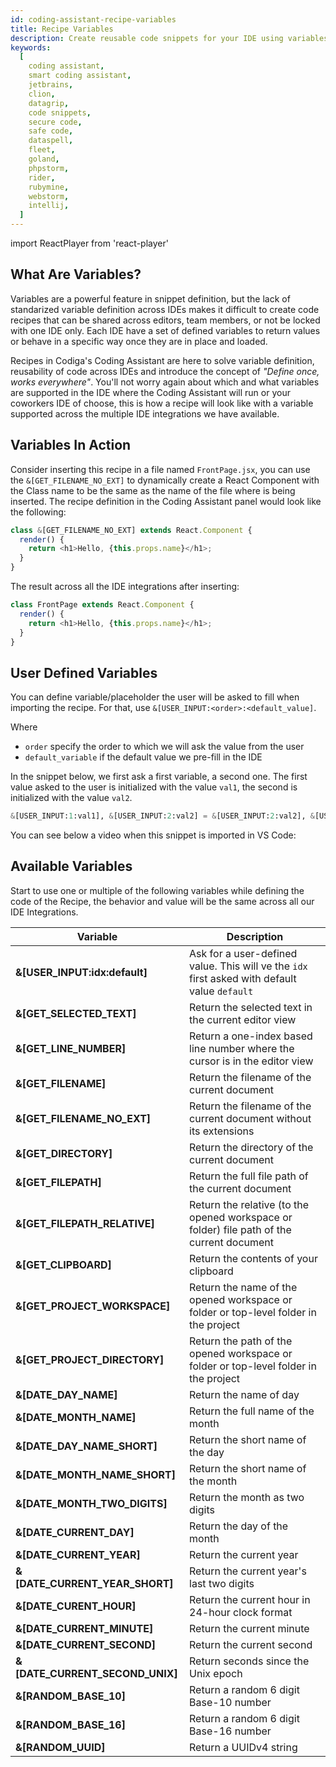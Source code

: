 ```yaml
---
id: coding-assistant-recipe-variables
title: Recipe Variables
description: Create reusable code snippets for your IDE using variables. Inter-operable variable system across all IDEs.
keywords:
  [
    coding assistant,
    smart coding assistant,
    jetbrains,
    clion,
    datagrip,
    code snippets,
    secure code,
    safe code,
    dataspell,
    fleet,
    goland,
    phpstorm,
    rider,
    rubymine,
    webstorm,
    intellij,
  ]
---
```


import ReactPlayer from 'react-player'

## What Are Variables?

Variables are a powerful feature in snippet definition, but the lack of
standarized variable definition across IDEs makes it difficult to create code
recipes that can be shared across editors, team members, or not be locked with
one IDE only. Each IDE have a set of defined variables to return values or
behave in a specific way once they are in place and loaded.

Recipes in Codiga's Coding Assistant are here to solve variable definition,
reusability of code across IDEs and introduce the concept of _"Define once,
works everywhere"_. You'll not worry again
about which and what variables are supported in the IDE where the Coding
Assistant will run or your coworkers IDE of choose, this is how a recipe
will look like with a variable supported across the multiple IDE integrations we
have available.

## Variables In Action

Consider inserting this recipe in a file named `FrontPage.jsx`, you can use the
`&[GET_FILENAME_NO_EXT]` to dynamically create a React Component with the Class
name to be the same as the name of the file where is being inserted. The recipe
definition in the Coding Assistant panel would look like the following:

```javascript
class &[GET_FILENAME_NO_EXT] extends React.Component {
  render() {
    return <h1>Hello, {this.props.name}</h1>;
  }
}
```

The result across all the IDE integrations after inserting:

```javascript
class FrontPage extends React.Component {
  render() {
    return <h1>Hello, {this.props.name}</h1>;
  }
}
```

## User Defined Variables

You can define variable/placeholder the user will be asked to fill when importing
the recipe. For that, use `&[USER_INPUT:<order>:<default_value]`.

Where

- `order` specify the order to which we will ask the value from the user
- `default_variable` if the default value we pre-fill in the IDE

In the snippet below, we first ask a first variable, a second one. The first value asked
to the user is initialized with the value `val1`, the second is initialized with the value `val2`.

```python
&[USER_INPUT:1:val1], &[USER_INPUT:2:val2] = &[USER_INPUT:2:val2], &[USER_INPUT:1:val1]
```

You can see below a video when this snippet is imported in VS Code:

<ReactPlayer playing controls url='/videos/swap-variables.mp4' />

## Available Variables

Start to use one or multiple of the following variables while defining
the code of the Recipe, the behavior and value will be the same across all our
IDE Integrations.

| Variable                        | Description                                                                                   |
| ------------------------------- | --------------------------------------------------------------------------------------------- |
| **&[USER_INPUT:idx:default]**   | Ask for a user-defined value. This will ve the `idx` first asked with default value `default` |
| **&[GET_SELECTED_TEXT]**        | Return the selected text in the current editor view                                           |
| **&[GET_LINE_NUMBER]**          | Return a one-index based line number where the cursor is in the editor view                   |
| **&[GET_FILENAME]**             | Return the filename of the current document                                                   |
| **&[GET_FILENAME_NO_EXT]**      | Return the filename of the current document without its extensions                            |
| **&[GET_DIRECTORY]**            | Return the directory of the current document                                                  |
| **&[GET_FILEPATH]**             | Return the full file path of the current document                                             |
| **&[GET_FILEPATH_RELATIVE]**    | Return the relative (to the opened workspace or folder) file path of the current document     |
| **&[GET_CLIPBOARD]**            | Return the contents of your clipboard                                                         |
| **&[GET_PROJECT_WORKSPACE]**    | Return the name of the opened workspace or folder or top-level folder in the project          |
| **&[GET_PROJECT_DIRECTORY]**    | Return the path of the opened workspace or folder or top-level folder in the project          |
| **&[DATE_DAY_NAME]**            | Return the name of day                                                                        |
| **&[DATE_MONTH_NAME]**          | Return the full name of the month                                                             |
| **&[DATE_DAY_NAME_SHORT]**      | Return the short name of the day                                                              |
| **&[DATE_MONTH_NAME_SHORT]**    | Return the short name of the month                                                            |
| **&[DATE_MONTH_TWO_DIGITS]**    | Return the month as two digits                                                                |
| **&[DATE_CURRENT_DAY]**         | Return the day of the month                                                                   |
| **&[DATE_CURRENT_YEAR]**        | Return the current year                                                                       |
| **&[DATE_CURRENT_YEAR_SHORT]**  | Return the current year's last two digits                                                     |
| **&[DATE_CURENT_HOUR]**         | Return the current hour in 24-hour clock format                                               |
| **&[DATE_CURRENT_MINUTE]**      | Return the current minute                                                                     |
| **&[DATE_CURRENT_SECOND]**      | Return the current second                                                                     |
| **&[DATE_CURRENT_SECOND_UNIX]** | Return seconds since the Unix epoch                                                           |
| **&[RANDOM_BASE_10]**           | Return a random 6 digit Base-10 number                                                        |
| **&[RANDOM_BASE_16]**           | Return a random 6 digit Base-16 number                                                        |
| **&[RANDOM_UUID]**              | Return a UUIDv4 string                                                                        |
